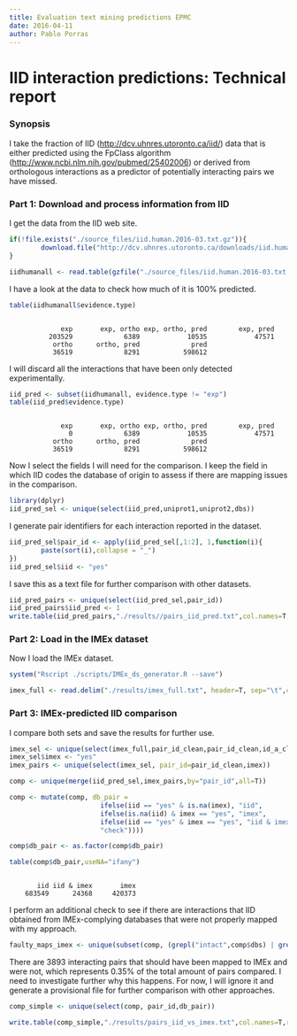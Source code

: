 ```yaml
---
title: Evaluation text mining predictions EPMC
date: 2016-04-11
author: Pablo Porras
---
```



IID interaction predictions: Technical report
========================================================

### Synopsis

I take the fraction of IID (http://dcv.uhnres.utoronto.ca/iid/) data that is either predicted using the FpClass algorithm (http://www.ncbi.nlm.nih.gov/pubmed/25402006) or derived from orthologous interactions as a predictor of potentially interacting pairs we have missed. 

### Part 1: Download and process information from IID

I get the data from the IID web site.


```r
if(!file.exists("./source_files/iid.human.2016-03.txt.gz")){
        download.file("http://dcv.uhnres.utoronto.ca/downloads/iid.human.2016-03.txt.gz", destfile="./source_files/iid.human.2016-03.txt.gz", method= "curl")
}

iidhumanall <- read.table(gzfile("./source_files/iid.human.2016-03.txt.gz"), header = T, sep = "\t")
```

I have a look at the data to check how much of it is 100% predicted. 


```r
table(iidhumanall$evidence.type)
```

```

             exp       exp, ortho exp, ortho, pred        exp, pred 
          203529             6389            10535            47571 
           ortho      ortho, pred             pred 
           36519             8291           598612 
```

I will discard all the interactions that have been only detected experimentally. 


```r
iid_pred <- subset(iidhumanall, evidence.type != "exp")
table(iid_pred$evidence.type)
```

```

             exp       exp, ortho exp, ortho, pred        exp, pred 
               0             6389            10535            47571 
           ortho      ortho, pred             pred 
           36519             8291           598612 
```

Now I select the fields I will need for the comparison. I keep the field in which IID codes the database of origin to assess if there are mapping issues in the comparison. 


```r
library(dplyr)
iid_pred_sel <- unique(select(iid_pred,uniprot1,uniprot2,dbs))
```

I generate pair identifiers for each interaction reported in the dataset.


```r
iid_pred_sel$pair_id <- apply(iid_pred_sel[,1:2], 1,function(i){
        paste(sort(i),collapse = "_")
})
iid_pred_sel$iid <- "yes"
```

I save this as a text file for further comparison with other datasets.


```r
iid_pred_pairs <- unique(select(iid_pred_sel,pair_id))
iid_pred_pairs$iid_pred <- 1
write.table(iid_pred_pairs,"./results//pairs_iid_pred.txt",col.names=T,row.names=F,quote=F,sep="\t")
```

### Part 2: Load in the IMEx dataset

Now I load the IMEx dataset.


```r
system("Rscript ./scripts/IMEx_ds_generator.R --save")
```

```r
imex_full <- read.delim("./results/imex_full.txt", header=T, sep="\t",colClasses="character")
```

### Part 3: IMEx-predicted IID comparison

I compare both sets and save the results for further use. 


```r
imex_sel <- unique(select(imex_full,pair_id_clean,pair_id_clean,id_a_clean,id_b_clean,taxid_a,taxid_b,pubid))
imex_sel$imex <- "yes"
imex_pairs <- unique(select(imex_sel, pair_id=pair_id_clean,imex))

comp <- unique(merge(iid_pred_sel,imex_pairs,by="pair_id",all=T))

comp <- mutate(comp, db_pair =
                       ifelse(iid == "yes" & is.na(imex), "iid",
                       ifelse(is.na(iid) & imex == "yes", "imex",
                       ifelse(iid == "yes" & imex == "yes", "iid & imex",
                       "check"))))

comp$db_pair <- as.factor(comp$db_pair)

table(comp$db_pair,useNA="ifany")
```

```

       iid iid & imex       imex 
    683549      24368     420373 
```

I perform an additional check to see if there are interactions that IID obtained from IMEx-complying databases that were not properly mapped with my approach. 


```r
faulty_maps_imex <- unique(subset(comp, (grepl("intact",comp$dbs) | grepl("mint",comp$dbs) | grepl("dip",comp$dbs) | grepl("innatedb",comp$dbs)) & db_pair=="iid"))
```

There are 3893 interacting pairs that should have been mapped to IMEx and were not, which represents 0.35% of the total amount of pairs compared. I need to investigate further why this happens. For now, I will ignore it and generate a provisional file for further comparison with other approaches. 


```r
comp_simple <- unique(select(comp, pair_id,db_pair))

write.table(comp_simple,"./results/pairs_iid_vs_imex.txt",col.names=T,row.names=F,quote=F,sep="\t")
```
